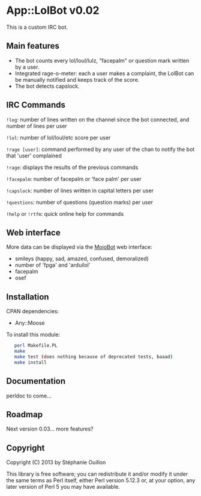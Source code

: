 # App::LolBot v0.02 

This is a custom IRC bot. 

## Main features

* The bot counts every lol/loul/lulz, "facepalm" or question mark written by a user.
* Integrated rage-o-meter: each a user makes a complaint, the LolBot can be manually notified and keeps track of the score.
* The bot detects capslock. 


## IRC Commands

`!log`: number of lines written on the channel since the bot connected, and number of lines per user

`!lol`: number of lol/loul/etc score per user 

`!rage [user]`: command performed by any user of the chan to notify the bot that 'user' complained

`!rage`: displays the results of the previous commands

`!facepalm`: number of facepalm or 'face palm' per user

`!capslock`: number of lines written in capital letters per user

`!questions`: number of questions (question marks) per user

`!help` or `!rtfm`: quick online help for commands


## Web interface

More data can be displayed via the [MojoBot][MojoBot] web interface:
* smileys (happy, sad, amazed, confused, demoralized)
* number of 'fpga' and 'arduilol'
* facepalm
* osef


## Installation

CPAN dependencies:
* Any::Moose

To install this module:

~~~ sh
   perl Makefile.PL
   make
   make test (does nothing because of deprecated tests, baaad)
   make install
~~~ 


## Documentation

perldoc to come...


## Roadmap

Next version 0.03... more features?


## Copyright

Copyright (C) 2013 by Stéphanie Ouillon

This library is free software; you can redistribute it and/or modify
it under the same terms as Perl itself, either Perl version 5.12.3 or,
at your option, any later version of Perl 5 you may have available.

[MojoBot]: https://github.com/arroway/MojoBot
